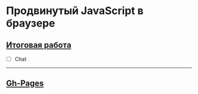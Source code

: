 # Продвинутый JavaScript в браузере

## [Итоговая работа]()

- [ ] Chat

---

## [Gh-Pages](https://tomsg03.github.io/ahj-ws-chat-fe/)

